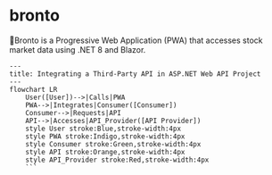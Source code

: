 # bronto
:sauropod:Bronto is a Progressive Web Application (PWA) that accesses stock market data using .NET 8 and Blazor.

```mermaid
---
title: Integrating a Third-Party API in ASP.NET Web API Project
---
flowchart LR
    User([User])-->|Calls|PWA
    PWA-->|Integrates|Consumer([Consumer])
    Consumer-->|Requests|API
    API-->|Accesses|API_Provider([API Provider])
    style User stroke:Blue,stroke-width:4px
    style PWA stroke:Indigo,stroke-width:4px
    style Consumer stroke:Green,stroke-width:4px
    style API stroke:Orange,stroke-width:4px
    style API_Provider stroke:Red,stroke-width:4px
    ```